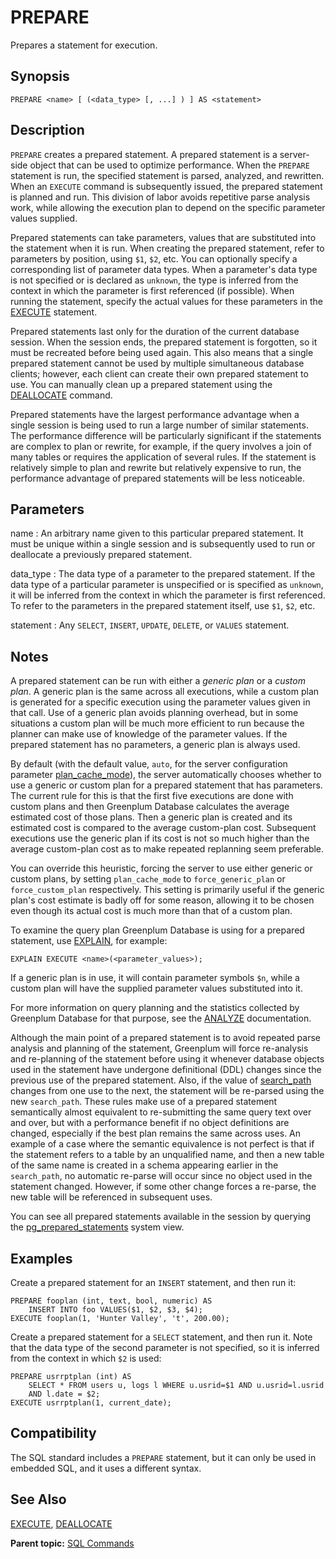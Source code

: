 # PREPARE

Prepares a statement for execution.

## Synopsis

``` {#sql_command_synopsis}
PREPARE <name> [ (<data_type> [, ...] ) ] AS <statement>
```

## Description

`PREPARE` creates a prepared statement. A prepared statement is a server-side object that can be used to optimize performance. When the `PREPARE` statement is run, the specified statement is parsed, analyzed, and rewritten. When an `EXECUTE` command is subsequently issued, the prepared statement is planned and run. This division of labor avoids repetitive parse analysis work, while allowing the execution plan to depend on the specific parameter values supplied.

Prepared statements can take parameters, values that are substituted into the statement when it is run. When creating the prepared statement, refer to parameters by position, using `$1`, `$2`, etc. You can optionally specify a corresponding list of parameter data types. When a parameter's data type is not specified or is declared as `unknown`, the type is inferred from the context in which the parameter is first referenced (if possible). When running the statement, specify the actual values for these parameters in the [EXECUTE](EXECUTE.html) statement.

Prepared statements last only for the duration of the current database session. When the session ends, the prepared statement is forgotten, so it must be recreated before being used again. This also means that a single prepared statement cannot be used by multiple simultaneous database clients; however, each client can create their own prepared statement to use. You can manually clean up a prepared statement using the [DEALLOCATE](DEALLOCATE.html) command.

Prepared statements have the largest performance advantage when a single session is being used to run a large number of similar statements. The performance difference will be particularly significant if the statements are complex to plan or rewrite, for example, if the query involves a join of many tables or requires the application of several rules. If the statement is relatively simple to plan and rewrite but relatively expensive to run, the performance advantage of prepared statements will be less noticeable.

## Parameters

name
:   An arbitrary name given to this particular prepared statement. It must be unique within a single session and is subsequently used to run or deallocate a previously prepared statement.

data_type
:   The data type of a parameter to the prepared statement. If the data type of a particular parameter is unspecified or is specified as `unknown`, it will be inferred from the context in which the parameter is first referenced. To refer to the parameters in the prepared statement itself, use `$1`, `$2`, etc.

statement
:   Any `SELECT`, `INSERT`, `UPDATE`, `DELETE`, or `VALUES` statement.

## Notes

A prepared statement can be run with either a *generic plan* or a *custom plan*. A generic plan is the same across all executions, while a custom plan is generated for a specific execution using the parameter values given in that call. Use of a generic plan avoids planning overhead, but in some situations a custom plan will be much more efficient to run because the planner can make use of knowledge of the parameter values. If the prepared statement has no parameters, a generic plan is always used.

By default (with the default value, `auto`, for the server configuration parameter [plan_cache_mode](../config_params/guc-list.html#plan_cache_mode)), the server automatically chooses whether to use a generic or custom plan for a prepared statement that has parameters. The current rule for this is that the first five executions are done with custom plans and then Greenplum Database calculates the average estimated cost of those plans. Then a generic plan is created and its estimated cost is compared to the average custom-plan cost. Subsequent executions use the generic plan if its cost is not so much higher than the average custom-plan cost as to make repeated replanning seem preferable.

You can override this heuristic, forcing the server to use either generic or custom plans, by setting `plan_cache_mode` to `force_generic_plan` or `force_custom_plan` respectively. This setting is primarily useful if the generic plan's cost estimate is badly off for some reason, allowing it to be chosen even though its actual cost is much more than that of a custom plan.

To examine the query plan Greenplum Database is using for a prepared statement, use [EXPLAIN](EXPLAIN.html), for example:

```
EXPLAIN EXECUTE <name>(<parameter_values>);
```

If a generic plan is in use, it will contain parameter symbols `$n`, while a custom plan will have the supplied parameter values substituted into it.

For more information on query planning and the statistics collected by Greenplum Database for that purpose, see the [ANALYZE](ANALYZE.html) documentation.

Although the main point of a prepared statement is to avoid repeated parse analysis and planning of the statement, Greenplum will force re-analysis and re-planning of the statement before using it whenever database objects used in the statement have undergone definitional (DDL) changes since the previous use of the prepared statement. Also, if the value of [search_path](../config_params/guc-list.html#search_path) changes from one use to the next, the statement will be re-parsed using the new `search_path`. These rules make use of a prepared statement semantically almost equivalent to re-submitting the same query text over and over, but with a performance benefit if no object definitions are changed, especially if the best plan remains the same across uses. An example of a case where the semantic equivalence is not perfect is that if the statement refers to a table by an unqualified name, and then a new table of the same name is created in a schema appearing earlier in the `search_path`, no automatic re-parse will occur since no object used in the statement changed. However, if some other change forces a re-parse, the new table will be referenced in subsequent uses.

You can see all prepared statements available in the session by querying the [pg_prepared_statements](../system_catalogs/pg_prepared_statements.html) system view.

## Examples

Create a prepared statement for an `INSERT` statement, and then run it:

```
PREPARE fooplan (int, text, bool, numeric) AS
    INSERT INTO foo VALUES($1, $2, $3, $4);
EXECUTE fooplan(1, 'Hunter Valley', 't', 200.00);
```

Create a prepared statement for a `SELECT` statement, and then run it. Note that the data type of the second parameter is not specified, so it is inferred from the context in which `$2` is used:

```
PREPARE usrrptplan (int) AS
    SELECT * FROM users u, logs l WHERE u.usrid=$1 AND u.usrid=l.usrid
    AND l.date = $2;
EXECUTE usrrptplan(1, current_date);
```

## Compatibility

The SQL standard includes a `PREPARE` statement, but it can only be used in embedded SQL, and it uses a different syntax.

## See Also

[EXECUTE](EXECUTE.html), [DEALLOCATE](DEALLOCATE.html)

**Parent topic:** [SQL Commands](../sql_commands/sql_ref.html)

